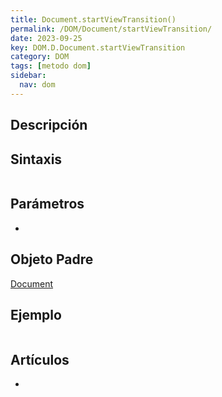 ```yaml
---
title: Document.startViewTransition()
permalink: /DOM/Document/startViewTransition/
date: 2023-09-25
key: DOM.D.Document.startViewTransition
category: DOM
tags: [metodo dom]
sidebar:
  nav: dom
---
```


## Descripción


## Sintaxis


```javascript

```


## Parámetros

- 

## Objeto Padre


[Document](https://www.w3api.com/DOM/Document/)


## Ejemplo


```javascript

```


## Artículos

- 
